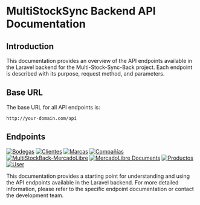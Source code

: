 # MultiStockSync Backend API Documentation

## Introduction
This documentation provides an overview of the API endpoints available in the Laravel backend for the Multi-Stock-Sync-Back project. Each endpoint is described with its purpose, request method, and parameters.

## Base URL
The base URL for all API endpoints is:

```
http://your-domain.com/api
```

## Endpoints
[![Bodegas](https://img.shields.io/badge/Documentation-Bodegas-blue)](https://github.com/AstronautMarkus/Multi-Stock-Sync-Back/blob/main/Docs/BodegasDocs.md)
[![Clientes](https://img.shields.io/badge/Documentation-Clientes-blue)](https://github.com/AstronautMarkus/Multi-Stock-Sync-Back/blob/main/Docs/ClientesDocs.md)
[![Marcas](https://img.shields.io/badge/Documentation-Marcas-blue)](https://github.com/AstronautMarkus/Multi-Stock-Sync-Back/blob/main/Docs/MarcasDocs.md)
[![Compañías](https://img.shields.io/badge/Documentation-Compañías-blue)](https://github.com/AstronautMarkus/Multi-Stock-Sync-Back/blob/main/Docs/CompaniasDocs.md)
[![MultiStockBack-MercadoLibre](https://img.shields.io/badge/Documentation-MercadoLibre-blue)](https://github.com/AstronautMarkus/Multi-Stock-Sync-Back/blob/main/Docs/MultiStockBack-MercadoLibre.md)
[![MercadoLibre Documents](https://img.shields.io/badge/Documentation-MercadoLibre%20Documents-blue)](https://github.com/AstronautMarkus/Multi-Stock-Sync-Back/blob/main/Docs/MercadoLibreDocumentsDocs.md)
[![Productos](https://img.shields.io/badge/Documentation-Productos-blue)](https://github.com/AstronautMarkus/Multi-Stock-Sync-Back/blob/main/Docs/ProductosDocs.md)
[![User](https://img.shields.io/badge/Documentation-User-blue)](https://github.com/AstronautMarkus/Multi-Stock-Sync-Back/blob/main/Docs/UserDocs.md)


This documentation provides a starting point for understanding and using the API endpoints available in the Laravel backend. For more detailed information, please refer to the specific endpoint documentation or contact the development team.